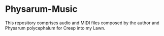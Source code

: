 # Physarum-Music
This repository comprises audio and MIDI files composed by the author and Physarum polycephalum for Creep into my Lawn. 

